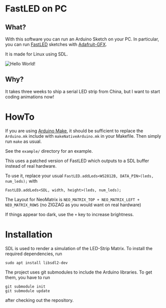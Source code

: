 # FastLED on PC

## What?

With this software you can run an Arduino Sketch on your PC.
In particular, you can run [FastLED](http://fastled.io/) sketches with [Adafruit-GFX](https://learn.adafruit.com/adafruit-gfx-graphics-library/).

It is made for Linux using SDL.

![Hello World!](https://user-images.githubusercontent.com/1301112/49700142-37f4cd80-fbdb-11e8-8783-30b7dcfdaad9.png)

## Why?

It takes three weeks to ship a serial LED strip from China, but I want to start coding animations now!

# HowTo

If you are using [Arduino Make](https://github.com/sudar/Arduino-Makefile), it should be sufficient to
replace the `Arduino.mk` include with `makeNativeArduino.mk` in your Makefile.
Then simply run `make` as usual.

See the `example/` directory for an example.

This uses a patched version of FastLED which outputs to a SDL buffer instead of real hardware.

To use it, replace your usual `FastLED.addLeds<WS2812B, DATA_PIN>(leds, num_leds);` with

```
FastLED.addLeds<SDL, width, height>(leds, num_leds);
```

The Layout for NeoMatrix is `NEO_MATRIX_TOP + NEO_MATRIX_LEFT + NEO_MATRIX_ROWS` (no ZIGZAG as you would want on real hardware)

If things appear too dark, use the `+` key to increase brightness.

# Installation

SDL is used to render a simulation of the LED-Strip Matrix.
To install the required dependencies, run

```
sudo apt install libsdl2-dev
```

The project uses git submodules to include the Arduino libraries. To get them, you have to run

```
git submodule init
git submodule update
```

after checking out the repository.
